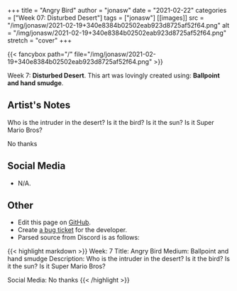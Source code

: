 +++
title =       "Angry Bird"
author =      "jonasw"
date =        "2021-02-22"
categories =  ["Week 07: Disturbed Desert"]
tags =        ["jonasw"]
[[images]]
                      src = "/img/jonasw/2021-02-19+340e8384b02502eab923d8725af52f64.png"
                      alt = "/img/jonasw/2021-02-19+340e8384b02502eab923d8725af52f64.png"
                      stretch = "cover"
+++


{{< fancybox path="/" file="/img/jonasw/2021-02-19+340e8384b02502eab923d8725af52f64.png" >}}


Week 7: **Disturbed Desert**. This art was lovingly created using: **Ballpoint and hand smudge**.

## Artist's Notes

Who is the intruder in the desert? Is it the bird? Is it the sun? Is it Super Mario Bros?

No thanks

## Social Media

- N/A.

## Other

- Edit this page on [GitHub](https://github.com/teaminkling/web-refresh/edit/main/blog/content/blog/jonasw-week-7-fbb3.md).
- Create [a bug ticket](https://github.com/teaminkling/web-refresh/issues/new?assignees=&labels=bug&template=problem-report.md&title=) for the developer.
- Parsed source from Discord is as follows:

{{< highlight markdown >}}
Week: 7
Title: Angry Bird
Medium: Ballpoint and hand smudge
Description: Who is the intruder in the desert? Is it the bird? Is it the sun? Is it Super Mario Bros?

Social Media: No thanks
{{< /highlight >}}